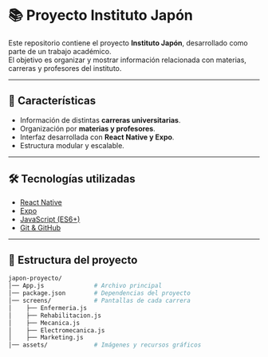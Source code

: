 # 📚 Proyecto Instituto Japón

Este repositorio contiene el proyecto **Instituto Japón**, desarrollado como parte de un trabajo académico.  
El objetivo es organizar y mostrar información relacionada con materias, carreras y profesores del instituto.

---

## 🚀 Características

- Información de distintas **carreras universitarias**.  
- Organización por **materias y profesores**.  
- Interfaz desarrollada con **React Native y Expo**.  
- Estructura modular y escalable.  

---

## 🛠️ Tecnologías utilizadas

- [React Native](https://reactnative.dev/)  
- [Expo](https://expo.dev/)  
- [JavaScript (ES6+)](https://developer.mozilla.org/es/docs/Web/JavaScript)  
- [Git & GitHub](https://github.com/)  

---

## 📂 Estructura del proyecto

```bash
japon-proyecto/
│── App.js              # Archivo principal
│── package.json        # Dependencias del proyecto
│── screens/            # Pantallas de cada carrera
│    ├── Enfermeria.js
│    ├── Rehabilitacion.js
│    ├── Mecanica.js
│    ├── Electromecanica.js
│    ├── Marketing.js
│── assets/             # Imágenes y recursos gráficos
